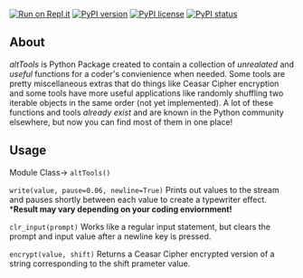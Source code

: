 [![Run on Repl.it](https://repl.it/badge/github/MasterGlasses76/altTools)](https://repl.it/github/MasterGlasses76/altTools)
[![PyPI version](https://img.shields.io/pypi/v/altTools.svg)](https://pypi.python.org/pypi/altTools/)
[![PyPI license](https://img.shields.io/pypi/l/altTools.svg)](https://pypi.python.org/pypi/altTools/)
[![PyPI status](https://img.shields.io/pypi/status/altTools.svg)](https://pypi.python.org/pypi/altTools/)

## About

*altTools*  is Python Package created to contain a collection of *unrealated* and *useful* functions for a coder's convienience when needed. Some tools are pretty miscellaneous extras that do things like Ceasar Cipher encryption and some tools have more useful applications like randomly shuffling two iterable objects in the same order (not yet implemented). A lot of these functions and tools *already exist* and are known in the Python community elsewhere, but now you can find most of them in one place!

## Usage

Module Class-> `altTools()`

`write(value, pause=0.06, newline=True)` Prints out values to the stream and pauses shortly between each value to create a typewriter effect. ***Result may vary depending on your coding enviornment!**

`clr_input(prompt)` Works like a regular input statement, but clears the prompt and input value after a newline key is pressed.

`encrypt(value, shift)` Returns a Ceasar Cipher encrypted version of a string corresponding to the shift prameter value.
